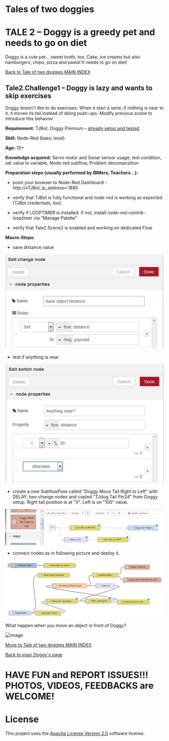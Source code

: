 # Tales of two doggies
# TALE 2 – Doggy is a greedy pet and needs to go on diet

Doggy is a cute pet... sweet tooth, too. Cake, ice creams but also hamburgers, chips, pizza and pasta! It needs to go on diet!

[Back to Tale of two doggies MAIN INDEX](Tales%20of%20two%20doggies.md)

## Tale2.Challenge1 – Doggy is lazy and wants to skip exercises

Doggy doesn't like to do exercises. When it start a serie, if nothing is near to it, it moves its tail instead of doing push-ups. Modify previous scene to introduce this behavior.

**Requirement:** TJBot, Doggy Premium – [already setup and tested](https://github.com/fmanclossi/TJBot-playbook/blob/master/examples/Doggy/Setup%20Doggy%20and%20Test%20features.md)

**Skill:** Node-Red (basic level)

**Age:** 10+

**Knowledge acquired:** Servo motor and Sonar sensor usage, test condition, set value to variable, Node-red subflow, Problem decomposition

**Preparation steps (usually performed by IBMers, Teachers…):**

* point your browser to Node-Red Dashboard - http://«TJBot_ip_address»:1880

* verify that TJBot is fully functional and node-red is working as expected (TJBot credentials, too).

* verify if LOOPTIMER is installed. If not, install node-red-contrib-looptimer via “Manage Palette”

* verify that Tale2.Scene2 is enabled and working on dedicated Flow

**Macro-Steps:**

* save distance value

![save distance](https://github.com/fmanclossi/TJBot-playbook/blob/master/examples/Doggy/Media/Tales/t02C01.Save.Object.Distance.jpg)

* test if anything is near

![test distance](https://github.com/fmanclossi/TJBot-playbook/blob/master/examples/Doggy/Media/Tales/t02C01.Test.If.Anything.Near.jpg)

* create a new SubflowFlow called "Doggy Move Tail Right to Left" with DELAY, two change nodes and copied "TJdog Tail Pin24" from Doggy setup. Right tail position is at "0". Left is on "100" value.

![tail subflow](https://github.com/fmanclossi/TJBot-playbook/blob/master/examples/Doggy/Media/Tales/t02C01.Move.Tail.SubFlow.jpg)

* connect nodes as in following picture and deploy it.

![image](https://github.com/fmanclossi/TJBot-playbook/blob/master/examples/Doggy/Media/Tales/t02C01.Doggy.lazy.Flow.jpg)

What happen when you move an object in front of Doggy?

![image](https://github.com/fmanclossi/TJBot-playbook/blob/master/examples/Doggy/Media/Tales/t02c01.Doggy.Lazy.PushUps.Animated.gif)

[Move to Tale of two doggies MAIN INDEX](Tales%20of%20two%20doggies.md)

[Back to main Doggy's page](https://github.com/fmanclossi/TJBot-playbook/tree/master/examples/Doggy)

# HAVE FUN and REPORT ISSUES!!! PHOTOS, VIDEOS, FEEDBACKS are WELCOME!

# License  
This project uses the [Apache License Version 2.0](../../LICENSE) software license.  
